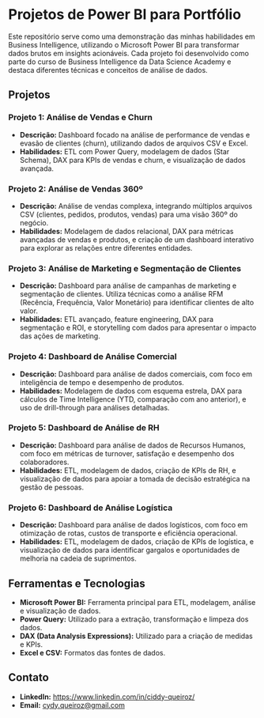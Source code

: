 # Projetos de Power BI para Portfólio

Este repositório serve como uma demonstração das minhas habilidades em Business Intelligence, utilizando o Microsoft Power BI para transformar dados brutos em insights acionáveis. Cada projeto foi desenvolvido como parte do curso de Business Intelligence da Data Science Academy e destaca diferentes técnicas e conceitos de análise de dados.

## Projetos

### Projeto 1: Análise de Vendas e Churn
- **Descrição:** Dashboard focado na análise de performance de vendas e evasão de clientes (churn), utilizando dados de arquivos CSV e Excel.
- **Habilidades:** ETL com Power Query, modelagem de dados (Star Schema), DAX para KPIs de vendas e churn, e visualização de dados avançada.

### Projeto 2: Análise de Vendas 360º
- **Descrição:** Análise de vendas complexa, integrando múltiplos arquivos CSV (clientes, pedidos, produtos, vendas) para uma visão 360º do negócio.
- **Habilidades:** Modelagem de dados relacional, DAX para métricas avançadas de vendas e produtos, e criação de um dashboard interativo para explorar as relações entre diferentes entidades.

### Projeto 3: Análise de Marketing e Segmentação de Clientes
- **Descrição:** Dashboard para análise de campanhas de marketing e segmentação de clientes. Utiliza técnicas como a análise RFM (Recência, Frequência, Valor Monetário) para identificar clientes de alto valor.
- **Habilidades:** ETL avançado, feature engineering, DAX para segmentação e ROI, e storytelling com dados para apresentar o impacto das ações de marketing.

### Projeto 4: Dashboard de Análise Comercial
- **Descrição:** Dashboard para análise de dados comerciais, com foco em inteligência de tempo e desempenho de produtos.
- **Habilidades:** Modelagem de dados com esquema estrela, DAX para cálculos de Time Intelligence (YTD, comparação com ano anterior), e uso de drill-through para análises detalhadas.

### Projeto 5: Dashboard de Análise de RH
- **Descrição:** Dashboard para análise de dados de Recursos Humanos, com foco em métricas de turnover, satisfação e desempenho dos colaboradores.
- **Habilidades:** ETL, modelagem de dados, criação de KPIs de RH, e visualização de dados para apoiar a tomada de decisão estratégica na gestão de pessoas.

### Projeto 6: Dashboard de Análise Logística
- **Descrição:** Dashboard para análise de dados logísticos, com foco em otimização de rotas, custos de transporte e eficiência operacional.
- **Habilidades:** ETL, modelagem de dados, criação de KPIs de logística, e visualização de dados para identificar gargalos e oportunidades de melhoria na cadeia de suprimentos.

## Ferramentas e Tecnologias

- **Microsoft Power BI:** Ferramenta principal para ETL, modelagem, análise e visualização de dados.
- **Power Query:** Utilizado para a extração, transformação e limpeza dos dados.
- **DAX (Data Analysis Expressions):** Utilizado para a criação de medidas e KPIs.
- **Excel e CSV:** Formatos das fontes de dados.

## Contato

- **LinkedIn:** https://www.linkedin.com/in/ciddy-queiroz/
- **Email:** cydy.queiroz@gmail.com